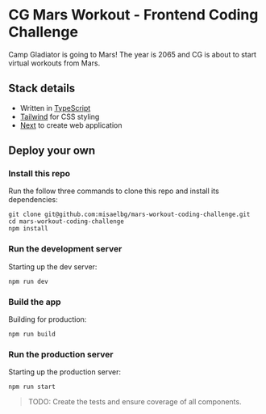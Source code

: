 # CG Mars Workout - Frontend Coding Challenge

Camp Gladiator is going to Mars! The year is 2065 and CG is about to start virtual workouts from Mars.

## Stack details

- Written in [TypeScript](https://www.typescriptlang.org/)
- [Tailwind](https://tailwindcss.com/) for CSS styling
- [Next](https://next.js.org/) to create web application

## Deploy your own

### Install this repo
Run the follow three commands to clone this repo and install its dependencies:
```
git clone git@github.com:misaelbg/mars-workout-coding-challenge.git
cd mars-workout-coding-challenge
npm install
```

### Run the development server

Starting up the dev server:

```
npm run dev
```

### Build the app

Building for production:

```
npm run build
```

### Run the production server

Starting up the production server:

```
npm run start
```

> TODO: Create the tests and ensure coverage of all components.
 